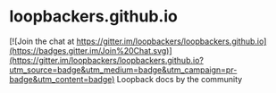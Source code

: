 # loopbackers.github.io

[![Join the chat at https://gitter.im/loopbackers/loopbackers.github.io](https://badges.gitter.im/Join%20Chat.svg)](https://gitter.im/loopbackers/loopbackers.github.io?utm_source=badge&utm_medium=badge&utm_campaign=pr-badge&utm_content=badge)
Loopback docs by the community
